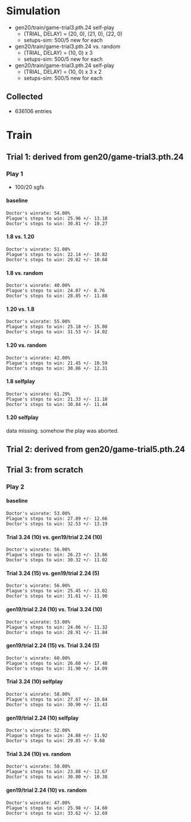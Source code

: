 
# Simulation

* gen20/train/game-trial3.pth.24 self-play
  * (TRIAL, DELAY) = (20, 0), (21, 0), (22, 0)
  * setups-sim: 500/5 new for each
* gen20/train/game-trial3.pth.24 vs. random
  * (TRIAL, DELAY) = (10, 0) x 3
  * setups-sim: 500/5 new for each
* gen20/train/game-trial3.pth.24 self-play
  * (TRIAL, DELAY) = (10, 0) x 3 x 2
  * setups-sim: 500/5 new for each

## Collected

* 636106 entries

# Train

## Trial 1: derived from gen20/game-trial3.pth.24

### Play 1

* 100/20 sgfs

#### baseline
```
Doctor's winrate: 54.00%
Plague's steps to win: 25.96 +/- 13.18
Doctor's steps to win: 30.81 +/- 10.27
```

#### 1.8 vs. 1.20
```
Doctor's winrate: 51.00%
Plague's steps to win: 22.14 +/- 10.82
Doctor's steps to win: 29.02 +/- 10.68
```

#### 1.8 vs. random
```
Doctor's winrate: 40.00%
Plague's steps to win: 24.07 +/- 8.76
Doctor's steps to win: 28.85 +/- 11.88
```

#### 1.20 vs. 1.8
```
Doctor's winrate: 55.00%
Plague's steps to win: 25.18 +/- 15.08
Doctor's steps to win: 31.53 +/- 14.02
```

#### 1.20 vs. random
```
Doctor's winrate: 42.00%
Plague's steps to win: 21.45 +/- 10.59
Doctor's steps to win: 30.86 +/- 12.31
```

#### 1.8 selfplay
```
Doctor's winrate: 61.29%
Plague's steps to win: 21.33 +/- 11.18
Doctor's steps to win: 30.84 +/- 11.44
```

#### 1.20 selfplay
data missing. somehow the play was aborted.

## Trial 2: derived from gen20/game-trial5.pth.24

## Trial 3: from scratch

### Play 2

#### baseline
```
Doctor's winrate: 53.00%
Plague's steps to win: 27.89 +/- 12.66
Doctor's steps to win: 32.53 +/- 13.19
```

#### Trial 3.24 (10) vs. gen19/trial 2.24 (10)
```
Doctor's winrate: 56.00%
Plague's steps to win: 26.23 +/- 13.86
Doctor's steps to win: 30.32 +/- 11.02
```

#### Trial 3.24 (15) vs. gen19/trial 2.24 (5)
```
Doctor's winrate: 56.00%
Plague's steps to win: 25.45 +/- 13.02
Doctor's steps to win: 31.61 +/- 11.90
```

#### gen19/trial 2.24 (10) vs. Trial 3.24 (10)
```
Doctor's winrate: 53.00%
Plague's steps to win: 24.06 +/- 11.32
Doctor's steps to win: 28.91 +/- 11.84
```

#### gen19/trial 2.24 (15) vs. Trial 3.24 (5)
```
Doctor's winrate: 60.00%
Plague's steps to win: 26.60 +/- 17.48
Doctor's steps to win: 31.90 +/- 14.09
```

#### Trial 3.24 (10) selfplay
```
Doctor's winrate: 58.00%
Plague's steps to win: 27.67 +/- 10.84
Doctor's steps to win: 30.90 +/- 11.43
```

#### gen19/trial 2.24 (10) selfplay
```
Doctor's winrate: 52.00%
Plague's steps to win: 24.88 +/- 11.92
Doctor's steps to win: 29.85 +/- 9.68
```

#### Trial 3.24 (10) vs. random
```
Doctor's winrate: 50.00%
Plague's steps to win: 23.88 +/- 12.67
Doctor's steps to win: 30.80 +/- 10.38
```

#### gen19/trial 2.24 (10) vs. random
```
Doctor's winrate: 47.00%
Plague's steps to win: 25.98 +/- 14.60
Doctor's steps to win: 33.62 +/- 12.69
```
